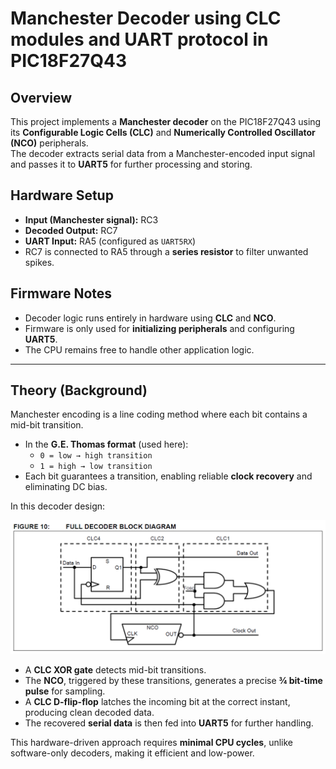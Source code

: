 # Manchester Decoder using CLC modules and UART protocol in PIC18F27Q43

## Overview
This project implements a **Manchester decoder** on the PIC18F27Q43 using its **Configurable Logic Cells (CLC)** and **Numerically Controlled Oscillator (NCO)** peripherals.  
The decoder extracts serial data from a Manchester-encoded input signal and passes it to **UART5** for further processing and storing.

## Hardware Setup
- **Input (Manchester signal):** RC3  
- **Decoded Output:** RC7  
- **UART Input:** RA5 (configured as `UART5RX`)  
- RC7 is connected to RA5 through a **series resistor** to filter unwanted spikes.


## Firmware Notes
- Decoder logic runs entirely in hardware using **CLC** and **NCO**.  
- Firmware is only used for **initializing peripherals** and configuring **UART5**.  
- The CPU remains free to handle other application logic.  

---

## Theory (Background)

Manchester encoding is a line coding method where each bit contains a mid-bit transition.  
- In the **G.E. Thomas format** (used here):  
  - `0 = low → high transition`  
  - `1 = high → low transition`  
- Each bit guarantees a transition, enabling reliable **clock recovery** and eliminating DC bias.  

In this decoder design:  

![Block Diagram](assets/Manchester_Decoder.PNG)

- A **CLC XOR gate** detects mid-bit transitions.  
- The **NCO**, triggered by these transitions, generates a precise **¾ bit-time pulse** for sampling.  
- A **CLC D-flip-flop** latches the incoming bit at the correct instant, producing clean decoded data.  
- The recovered **serial data** is then fed into **UART5** for further handling.  

This hardware-driven approach requires **minimal CPU cycles**, unlike software-only decoders, making it efficient and low-power.  

  
